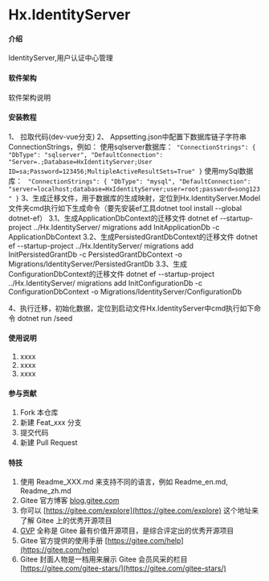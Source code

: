 # Hx.IdentityServer

#### 介绍
IdentityServer,用户认证中心管理

#### 软件架构
软件架构说明


#### 安装教程

1、 拉取代码(dev-vue分支)
2、 Appsetting.json中配置下数据库链子字符串ConnectionStrings，例如：
    使用sqlserver数据库：`
    "ConnectionStrings": {
        "DbType": "sqlserver",
        "DefaultConnection": "Server=.;Database=HxIdentityServer;User ID=sa;Password=123456;MultipleActiveResultSets=True"
    }`
    使用mySql数据库：
    `
    "ConnectionStrings": {
    "DbType": "mysql",
    "DefaultConnection": "server=localhost;database=HxIdentityServer;user=root;password=song123"
    }`
3、生成迁移文件，用于数据库的生成映射，定位到Hx.IdentityServer.Model文件夹cmd执行如下生成命令（要先安装ef工具dotnet tool install --global dotnet-ef）
    3.1、生成ApplicationDbContext的迁移文件
    dotnet ef --startup-project ../Hx.IdentityServer/ migrations add InitApplicationDb -c ApplicationDbContext
    3.2、生成PersistedGrantDbContext的迁移文件
    dotnet ef --startup-project ../Hx.IdentityServer/ migrations add InitPersistedGrantDb -c PersistedGrantDbContext -o         Migrations/IdentityServer/PersistedGrantDb
    3.3、生成ConfigurationDbContext的迁移文件
dotnet ef --startup-project ../Hx.IdentityServer/ migrations add InitConfigurationDb -c ConfigurationDbContext -o Migrations/IdentityServer/ConfigurationDb
    
4、执行迁移，初始化数据，定位到启动文件Hx.IdentityServer中cmd执行如下命令
dotnet run /seed

#### 使用说明

1.  xxxx
2.  xxxx
3.  xxxx

#### 参与贡献

1.  Fork 本仓库
2.  新建 Feat_xxx 分支
3.  提交代码
4.  新建 Pull Request


#### 特技

1.  使用 Readme\_XXX.md 来支持不同的语言，例如 Readme\_en.md, Readme\_zh.md
2.  Gitee 官方博客 [blog.gitee.com](https://blog.gitee.com)
3.  你可以 [https://gitee.com/explore](https://gitee.com/explore) 这个地址来了解 Gitee 上的优秀开源项目
4.  [GVP](https://gitee.com/gvp) 全称是 Gitee 最有价值开源项目，是综合评定出的优秀开源项目
5.  Gitee 官方提供的使用手册 [https://gitee.com/help](https://gitee.com/help)
6.  Gitee 封面人物是一档用来展示 Gitee 会员风采的栏目 [https://gitee.com/gitee-stars/](https://gitee.com/gitee-stars/)

